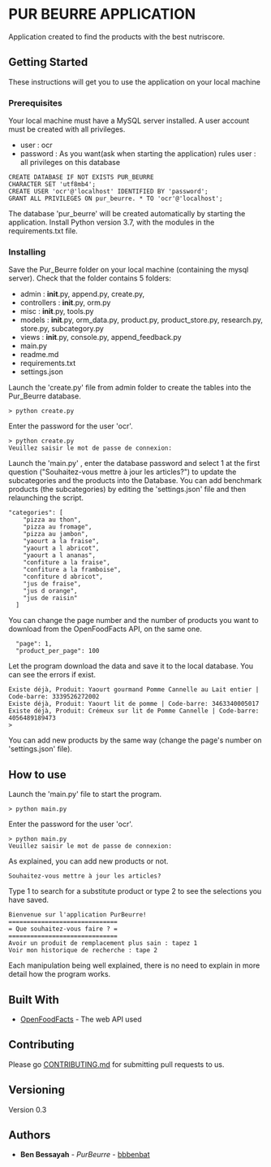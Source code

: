 # PUR BEURRE  APPLICATION

Application created to find the products with the best nutriscore.

## Getting Started

These instructions will get you to use the application on your local machine

### Prerequisites

Your local machine must have a MySQL server installed. 
A user account must be created with all privileges.
- user : ocr
- password : As you want(ask when starting the application)
rules user : all privileges on this database

```
CREATE DATABASE IF NOT EXISTS PUR_BEURRE
CHARACTER SET 'utf8mb4';
CREATE USER 'ocr'@'localhost' IDENTIFIED BY 'password';
GRANT ALL PRIVILEGES ON pur_beurre. * TO 'ocr'@'localhost';
```
The database 'pur_beurre' will be created automatically by starting the application.
Install Python version 3.7, with the modules in the requirements.txt file.

### Installing

Save the Pur_Beurre folder on your local machine (containing the mysql server).
Check that the folder contains 5 folders:
- admin : 
    __init__.py,
    append.py,
    create.py,
- controllers : 
    __init__.py,
    orm.py
- misc :
    __init__.py,
    tools.py
- models :
    __init__.py,
    orm_data.py,
    product.py,
    product_store.py,
    research.py,
    store.py,
    subcategory.py
- views :
    __init__.py,
    console.py,
    append_feedback.py
- main.py
- readme.md
- requirements.txt
- settings.json

Launch the 'create.py' file from admin folder to create the tables into the Pur_Beurre database.

```
> python create.py
```
Enter the password for the user 'ocr'.
```
> python create.py
Veuillez saisir le mot de passe de connexion:
```

Launch the 'main.py' , enter the database password and select 1 at the first question 
("Souhaitez-vous mettre à jour les articles?") to update the subcategories and the products into the Database. 
You can add benchmark products (the subcategories) by editing the 'settings.json' file and then relaunching the script.

```
"categories": [
    "pizza au thon",
    "pizza au fromage",
    "pizza au jambon",
    "yaourt a la fraise",
    "yaourt a l abricot",
    "yaourt a l ananas",
    "confiture a la fraise",
    "confiture a la framboise",
    "confiture d abricot",
    "jus de fraise",
    "jus d orange",
    "jus de raisin"
  ]
```

You can change the page number and the number of products you want to download from the OpenFoodFacts API,
 on the same one.

```
  "page": 1,
  "product_per_page": 100
```

Let the program download the data and save it to the local database.
You can see the errors if exist.
```
Existe déjà, Produit: Yaourt gourmand Pomme Cannelle au Lait entier | Code-barre: 3339526272002
Existe déjà, Produit: Yaourt lit de pomme | Code-barre: 3463340005017
Existe déjà, Produit: Crémeux sur lit de Pomme Cannelle | Code-barre: 4056489189473
>
```
You can add new products by the same way (change the page's number on 
'settings.json' file).

## How to use

Launch the 'main.py' file to start the program.

```
> python main.py
```
Enter the password for the user 'ocr'.
```
> python main.py
Veuillez saisir le mot de passe de connexion:
```
As explained, you can add new products or not.
```
Souhaitez-vous mettre à jour les articles?
```
Type 1 to search for a substitute product or type 2 to see the selections you have saved.
```
Bienvenue sur l'application PurBeurre!
==============================
= Que souhaitez-vous faire ? =
==============================
Avoir un produit de remplacement plus sain : tapez 1
Voir mon historique de recherche : tape 2
```

Each manipulation being well explained, there is no need to explain in more detail how the program works.

## Built With

* [OpenFoodFacts](https://wiki.openfoodfacts.org/) - The web API used

## Contributing

Please go [CONTRIBUTING.md](https://github.com/bbbenbat/Projet_5_Pur_Beurre/pulls) for submitting pull requests to us.

## Versioning

Version 0.3

## Authors

* **Ben Bessayah** - *PurBeurre* - [bbbenbat](https://github.com/bbbenbat)




